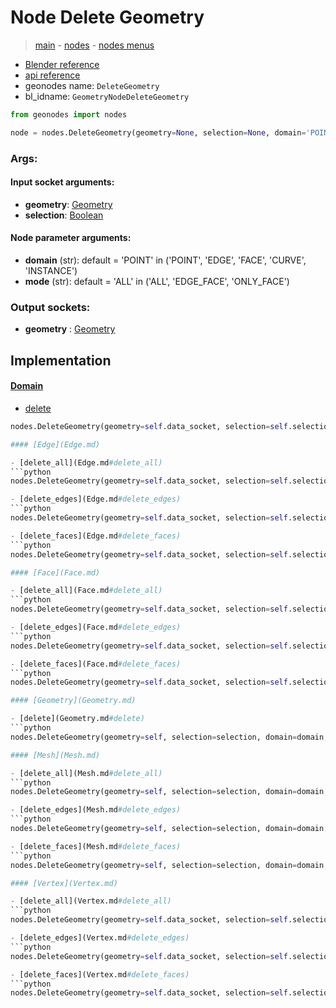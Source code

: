 # Node Delete Geometry

> [main](../structure.md) - [nodes](nodes.md) - [nodes menus](nodes_menus.md)

- [Blender reference](https://docs.blender.org/manual/en/latest/modeling/geometry_nodes/geometry/delete_geometry.html)
- [api reference](https://docs.blender.org/api/current/bpy.types.GeometryNodeDeleteGeometry.html)
- geonodes name: `DeleteGeometry`
- bl_idname: `GeometryNodeDeleteGeometry`

```python
from geonodes import nodes

node = nodes.DeleteGeometry(geometry=None, selection=None, domain='POINT', mode='ALL')
```

### Args:

#### Input socket arguments:

- **geometry**: [Geometry](Geometry.md)
- **selection**: [Boolean](Boolean.md)

#### Node parameter arguments:

- **domain** (str): default = 'POINT' in ('POINT', 'EDGE', 'FACE', 'CURVE', 'INSTANCE')
- **mode** (str): default = 'ALL' in ('ALL', 'EDGE_FACE', 'ONLY_FACE')

### Output sockets:

- **geometry** : [Geometry](Geometry.md)

## Implementation

#### [Domain](Domain.md)

 - [delete](Domain.md#delete)
  ```python
  nodes.DeleteGeometry(geometry=self.data_socket, selection=self.selection, domain=self.domain, mode=mode  ```

#### [Edge](Edge.md)

 - [delete_all](Edge.md#delete_all)
  ```python
  nodes.DeleteGeometry(geometry=self.data_socket, selection=self.selection, domain=self.domain, mode='ALL'  ```

 - [delete_edges](Edge.md#delete_edges)
  ```python
  nodes.DeleteGeometry(geometry=self.data_socket, selection=self.selection, domain=self.domain, mode='EDGE_FACE'  ```

 - [delete_faces](Edge.md#delete_faces)
  ```python
  nodes.DeleteGeometry(geometry=self.data_socket, selection=self.selection, domain=self.domain, mode='ONLY_FACE'  ```

#### [Face](Face.md)

 - [delete_all](Face.md#delete_all)
  ```python
  nodes.DeleteGeometry(geometry=self.data_socket, selection=self.selection, domain=self.domain, mode='ALL'  ```

 - [delete_edges](Face.md#delete_edges)
  ```python
  nodes.DeleteGeometry(geometry=self.data_socket, selection=self.selection, domain=self.domain, mode='EDGE_FACE'  ```

 - [delete_faces](Face.md#delete_faces)
  ```python
  nodes.DeleteGeometry(geometry=self.data_socket, selection=self.selection, domain=self.domain, mode='ONLY_FACE'  ```

#### [Geometry](Geometry.md)

 - [delete](Geometry.md#delete)
  ```python
  nodes.DeleteGeometry(geometry=self, selection=selection, domain=domain, mode=mode  ```

#### [Mesh](Mesh.md)

 - [delete_all](Mesh.md#delete_all)
  ```python
  nodes.DeleteGeometry(geometry=self, selection=selection, domain=domain, mode='ALL'  ```

 - [delete_edges](Mesh.md#delete_edges)
  ```python
  nodes.DeleteGeometry(geometry=self, selection=selection, domain=domain, mode='EDGE_FACE'  ```

 - [delete_faces](Mesh.md#delete_faces)
  ```python
  nodes.DeleteGeometry(geometry=self, selection=selection, domain=domain, mode='ONLY_FACE'  ```

#### [Vertex](Vertex.md)

 - [delete_all](Vertex.md#delete_all)
  ```python
  nodes.DeleteGeometry(geometry=self.data_socket, selection=self.selection, domain=self.domain, mode='ALL'  ```

 - [delete_edges](Vertex.md#delete_edges)
  ```python
  nodes.DeleteGeometry(geometry=self.data_socket, selection=self.selection, domain=self.domain, mode='EDGE_FACE'  ```

 - [delete_faces](Vertex.md#delete_faces)
  ```python
  nodes.DeleteGeometry(geometry=self.data_socket, selection=self.selection, domain=self.domain, mode='ONLY_FACE'  ```

